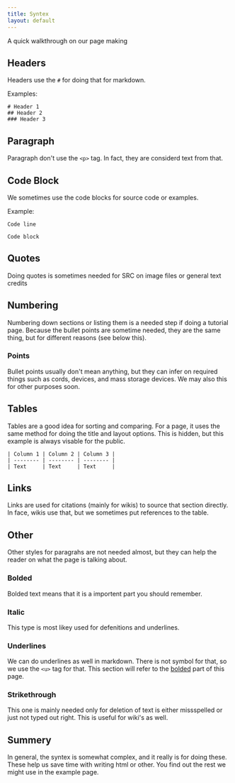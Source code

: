 ```yaml
---
title: Syntex
layout: default
---
```


A quick walkthrough on our page making

## Headers

Headers use the `#` for doing that for markdown.

Examples:

```
# Header 1
## Header 2
### Header 3
```

## Paragraph

Paragraph don't use the `<p>` tag. In fact, they are considerd text from that.

## Code Block

We sometimes use the code blocks for source code or examples.

Example:

`Code line`

```
Code block
```

## Quotes

Doing quotes is sometimes needed for SRC on image files or general text credits

## Numbering

Numbering down sections or listing them is a needed step if doing a tutorial page. Because the bullet points are sometime needed, they are the same thing, but for different reasons (see below this).

### Points

Bullet points usually don't mean anything, but they can infer on required things such as cords, devices, and mass storage devices. We may also this for other purposes soon.

## Tables

Tables are a good idea for sorting and comparing. For a page, it uses the same method for doing the title and layout options. This is hidden, but this example is always visable for the public.

```
| Column 1 | Column 2 | Column 3 |
| -------- | -------- | -------- |
| Text     | Text     | Text     |
```

## Links

Links are used for citations (mainly for wikis) to source that section directly. In face, wikis use that, but we sometimes put references to the table.

## Other

Other styles for paragrahs are not needed almost, but they can help the reader on what the page is talking about.

### Bolded

Bolded text means that it is a importent part you should remember.

### Italic

This type is most likey used for defenitions and underlines.

### Underlines

We can do underlines as well in markdown. There is not symbol for that, so we use the `<u>` tag for that. This section will refer to the [bolded](#bolded) part of this page.

### Strikethrough

This one is mainly needed only for deletion of text is either missspelled or just not typed out right. This is useful for wiki's as well.

## Summery

In general, the syntex is somewhat complex, and it really is for doing these. These help us save time with writing html or other. You find out the rest we might use in the example page.